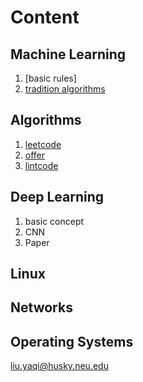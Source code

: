 
# Content
## Machine Learning
1. [basic rules] 
2. [tradition algorithms](https://github.com/liuyaqiao/Learning-Note/tree/master/Machine%20Learning/Algorithms) 
  
## Algorithms
1. [leetcode](https://github.com/liuyaqiao/Algorithms/tree/master/src)  
2. [offer](https://github.com/liuyaqiao/Algorithms/tree/master/offer/python)  
3. [lintcode](https://www.baidu.com)  

## Deep Learning
1. basic concept
2. CNN
3. Paper
## Linux
## Networks
## Operating Systems







<liu.yaqi@husky.neu.edu>
